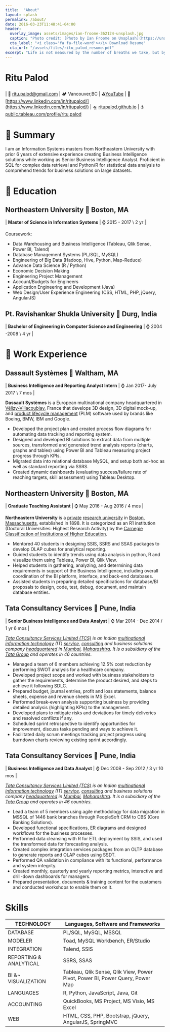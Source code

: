 ```yaml
---
title:  "About"
layout: splash
permalink: /about/
date: 2016-03-23T11:48:41-04:00
header:
  overlay_image: assets/images/ian-froome-362124-unsplash.jpg
  caption: "Photo credit: [Photo by Ian Froome on Unsplash](https://unsplash.com)"
  cta_label: "<i class='fa fa-file-word'></i> Download Resume"
  cta_url: "/assets/files/ritu_palod_resume.pdf"
excerpt: "Life is not measured by the number of breaths we take, but by the number of moments that take your breath away."
---
```


# Ritu Palod

| 📧 [ritu.palod@gmail.com](mailto:ritu.palod@gmail.com) | 🏕 Vancouver,BC | ⛳[YouTube](https://www.youtube.com/watch?v=VylltUWySAU&t=6s)
| 👒 [https://www.linkedin.com/in/ritupalod/](https://www.linkedin.com/in/ritupalod/) | 🛸 [ritupalod.github.io](https://ritupalod.github.io) | ⚓ [public.tableau.com/profile/ritu.palod](https://public.tableau.com/profile/ritu.palod)


# :sunrise: Summary
I am an Information Systems masters from Northeastern University with prior 6 years of extensive experience creating Business Intelligence solutions while working as Senior Business Intelligence Analyst. Proficient in SQL for complex data retrieval and Python/R for statistical data analysis to comprehend trends for business solutions on large datasets.

# :school: Education
## Northeastern University :pushpin: Boston, MA

| **Master of Science in Information Systems** | :watch: 2015 - 2017 \ 2 yr |

Coursework:
- Data Warehousing and Business Intelligence (Tableau, Qlik Sense, Power BI, Talend)
- Database Management Systems (PL/SQL, MySQL)
- Engineering of Big Data (Hadoop, Hive, Python, Map-Reduce)
- Advance Data Science (R / Python)
- Economic Decision Making
- Engineering Project Management
- Account/Budgets for Engineers
- Application Engineering and Development (Java)
- Web Design/User Experience Engineering (CSS, HTML, PHP, jQuery, AngularJS)

## Pt. Ravishankar Shukla University :pushpin: Durg, India

| **Bachelor of Engineering in Computer Science and Engineering** | :watch: 2004 -2008 \ 4 yr |

# :office: Work Experience

## Dassault Systèmes :pushpin: Waltham, MA

| **Business Intelligence and Reporting Analyst Intern** | :watch: Jan 2017- July 2017 \ 7 mos |

**Dassault Systèmes** is a European multinational company headquartered in [Vélizy-Villacoublay](https://en.wikipedia.org/wiki/V%C3%A9lizy-Villacoublay "Vélizy-Villacoublay"), France that develops 3D design, 3D digital mock-up, and [product lifecycle management](https://en.wikipedia.org/wiki/Product_lifecycle_management "Product lifecycle management") (PLM) software used by brands like Boeing, BMW, IBM and Google.

- Developed the project plan and created process flow diagrams for automating data tracking and reporting system.
- Designed and developed BI solutions to extract data from multiple sources, transformed and generated trend analysis reports (charts, graphs and
tables) using Power BI and Tableau measuring project progress through KPIs.
- Migrated data into relational database MySQL, and setup both ad-hoc as well as standard reporting via SSRS.
- Created dynamic dashboards (evaluating success/failure rate of reaching targets, skill assessment) using Tableau Desktop.

## Northeastern University :pushpin: Boston, MA

| **Graduate Teaching Assistant** | :watch: May 2016 - Aug 2016 / 4 mos |

**Northeastern University** is a [private](https://en.wikipedia.org/wiki/Private_university "Private university")  [research university](https://en.wikipedia.org/wiki/Research_university "Research university") in [Boston](https://en.wikipedia.org/wiki/Boston "Boston"), [Massachusetts](https://en.wikipedia.org/wiki/Massachusetts "Massachusetts"), established in 1898. It is categorized as an R1 institution (Doctoral Universities: Highest Research Activity) by the [Carnegie Classification of Institutions of Higher Education](https://en.wikipedia.org/wiki/Carnegie_Classification_of_Institutions_of_Higher_Education "Carnegie Classification of Institutions of Higher Education").


- Mentored 40 students in designing SSIS, SSRS and SSAS packages to develop OLAP cubes for analytical reporting.
- Guided students to identify trends using data analysis in python, R and visualize them using Tableau, Power BI, Qlik View.
- Helped students in gathering, analyzing, and determining data requirements in support of the Business Intelligence, including overall coordination of the BI platform, interface, and back-end databases.
- Assisted students in preparing detailed specifications for database/BI proposals to design, code, test, debug, document, and maintain database entities.

## Tata Consultancy Services :pushpin: Pune, India

| **Senior Business Intelligence and Data Analyst** | :watch: Mar 2014 - Dec 2014 / 1 yr 6 mos |

*[Tata Consultancy Services Limited (TCS)](https://en.wikipedia.org/wiki/Tata_Consultancy_Services)  is an Indian [multinational](https://en.wikipedia.org/wiki/Multinational_corporation "Multinational corporation")  [information technology](https://en.wikipedia.org/wiki/Information_technology "Information technology") (IT) [service](https://en.wikipedia.org/wiki/Service_(economics) "Service (economics)"), [consulting](https://en.wikipedia.org/wiki/Information_technology_consulting "Information technology consulting") and business solutions company [headquartered](https://en.wikipedia.org/wiki/Headquarter "Headquarter") in [Mumbai](https://en.wikipedia.org/wiki/Mumbai "Mumbai"), [Maharashtra](https://en.wikipedia.org/wiki/Maharashtra "Maharashtra"). It is a subsidiary of the [Tata Group](https://en.wikipedia.org/wiki/Tata_Group "Tata Group") and operates in 46 countries.*

- Managed a team of 6 members achieving 12.5% cost reduction by performing SWOT analysis for a healthcare company.
- Developed project scope and worked with business stakeholders to gather the requirements, determine the product desired, and steps to achieve it
following SDLC.
- Prepared budget, journal entries, profit and loss statements, balance sheets, expense and revenue sheets in MS Excel.
- Performed break-even analysis supporting business by providing detailed analysis (highlighting KPIs) to the management.
- Developed plans to mitigate risks and deviations for timely deliveries and resolved conflicts if any.
- Scheduled sprint retrospective to identify opportunities for improvement, discuss tasks pending and ways to achieve it.
- Facilitated daily scrum meetings tracking project progress using burndown charts reviewing existing sprint accordingly.


## Tata Consultancy Services :pushpin: Pune, India

| **Business Intelligence and Data Analyst** | :watch: Dec 2008 - Sep 2012 / 3 yr 10 mos |

*[Tata Consultancy Services Limited (TCS)](https://en.wikipedia.org/wiki/Tata_Consultancy_Services)  is an Indian [multinational](https://en.wikipedia.org/wiki/Multinational_corporation "Multinational corporation")  [information technology](https://en.wikipedia.org/wiki/Information_technology "Information technology") (IT) [service](https://en.wikipedia.org/wiki/Service_(economics) "Service (economics)"), [consulting](https://en.wikipedia.org/wiki/Information_technology_consulting "Information technology consulting") and business solutions company [headquartered](https://en.wikipedia.org/wiki/Headquarter "Headquarter") in [Mumbai](https://en.wikipedia.org/wiki/Mumbai "Mumbai"), [Maharashtra](https://en.wikipedia.org/wiki/Maharashtra "Maharashtra"). It is a subsidiary of the [Tata Group](https://en.wikipedia.org/wiki/Tata_Group "Tata Group") and operates in 46 countries.*

- Lead a team of 5 members using agile methodology for data migration in MSSQL of 1446 bank branches through PeopleSoft CRM to CBS (Core Banking Solutions).
- Developed functional specifications, ER diagrams and designed workflows for the business processes.
- Performed data cleansing with R for ETL deployment by SSIS, and used the transformed data for forecasting analysis.
- Created complex integration services packages from an OLTP database to generate reports and OLAP cubes using SSDT.
- Performed QA validation in compliance with its functional, performance and system integrity.
- Created monthly, quarterly and yearly reporting metrics, interactive and drill-down dashboards for managers.
- Prepared presentation, documents & training content for the customers and conducted workshops to enable them on it.

# Skills


|TECHNOLOGY            | Languages, Software and Frameworks                                           |
|----------------------|------------------------------------------------------------------------------|
|DATABASE              | PL/SQL, MySQL, MSSQL                                                         |
|MODELER               | Toad, MySQL Workbench, ER/Studio                                             |
|INTEGRATION           | Talend, SSIS                                                                 |
|REPORTING & ANALYTICAL| SSRS, SSAS                                                                   |
|BI &¬ VISUALIZATION   | Tableau, Qlik Sense, Qlik View, Power Pivot, Power BI, Power Query, Power Map|
|LANGUAGES             | R, Python, JavaScript, Java, Git                                             |
|ACCOUNTING            | QuickBooks, MS Project, MS Visio, MS Excel                                   |
|WEB                   | HTML, CSS, PHP, Bootstrap, jQuery, AngularJS, SpringMVC                      |

